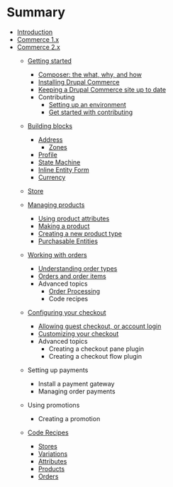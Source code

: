 # Summary

* [Introduction](README.md)
* [Commerce 1.x](v1/README.md)
* [Commerce 2.x](v2/README.md)
  * [Getting started](v2/getting-started.md)
    * [Composer: the what, why, and how](v2/getting-started/composer.md)
    * [Installing Drupal Commerce](v2/getting-started/install.md)
    * [Keeping a Drupal Commerce site up to date](v2/getting-started/update.md)
    * Contributing
        * [Setting up an environment](v2/getting-started/contributing/development-environment.md)
        * [Get started with contributing](v2/getting-started/contributing/developing.md)

  * [Building blocks](v2/building-blocks/index.md)
    * [Address](v2/building-blocks/address/README.md)
      * [Zones](v2/building-blocks/address/zones.md)
    * [Profile](v2/building-blocks/profile.md)
    * [State Machine](v2/building-blocks/state-machine.md)
    * [Inline Entity Form](v2/building-blocks/ief.md)
    * [Currency](v2/building-blocks/currency.md)

  * [Store](v2/store.md)

  * [Managing products](v2/product/index.md)
    * [Using product attributes](v2/product/product-attributes.md)
    * [Making a product](v2/product/products.md)
    * [Creating a new product type](v2/product/product-type.md)
    * [Purchasable Entities](v2/product/purchasable-entities.md)

  * [Working with orders](v2/orders/index.md)
    * [Understanding order types](v2/orders/order-types.md)
    * [Orders and order items](v2/orders/order-items.md)
    * Advanced topics
        * [Order Processing](v2/orders/order-processing.md)
        * Code recipes
  * [Configuring your checkout](v2/checkout/index.md)
    * [Allowing guest checkout, or account login](v2/checkout/guest.md)
    * [Customizing your checkout](v2/checkout/customize.md)
    * Advanced topics
        * Creating a checkout pane plugin
        * Creating a checkout flow plugin

  * Setting up payments
    * Install a payment gateway
    * Managing order payments

  * Using promotions
    * Creating a promotion

  * [Code Recipes](v2/recipes/index.md) 
    * [Stores](v2/recipes/stores.md)
    * [Variations](v2/recipes/variations.md)
    * [Attributes](v2/recipes/attributes.md) 
    * [Products](v2/recipes/products.md) 
    * [Orders](v2/recipes/orders.md)
